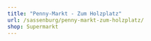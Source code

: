 ```yaml
---
title: "Penny-Markt - Zum Holzplatz"
url: /sassenburg/penny-markt-zum-holzplatz/
shop: Supermarkt
---
```

